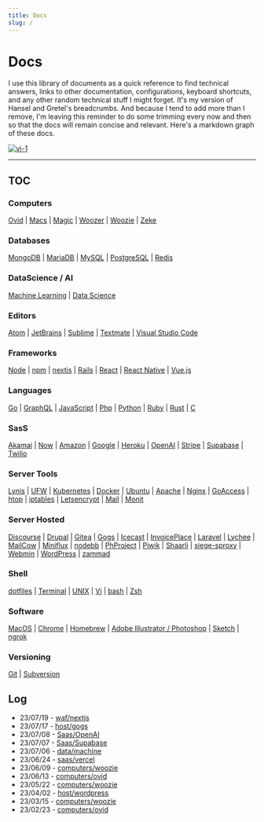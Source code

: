 ```yaml
---
title: Docs
slug: /
---
```


# Docs

I use this library of documents as a quick reference to find technical answers, links to other documentation, configurations, keyboard shortcuts, and any other random technical stuff I might forget.  It's my version of Hansel and Gretel's breadcrumbs.  And because I tend to add more than I remove, I'm leaving this reminder to do some trimming every now and then so that the docs will remain concise and relevant. Here's a markdown graph of these docs.

[![vi-1](/img/docs.png)](/img/docs.png)

---



## TOC 

### Computers

[Ovid](computers/ovid) |
[Macs](computers/macs) |
[Magic](computers/magic) |
[Woozer](computers/woozer) |
[Woozie](computers/woozie) |
[Zeke](computers/zeke)

### Databases

[MongoDB](db/MongoDB) |
[MariaDB](db/MariaDB) |
[MySQL](db/MySQL) |
[PostgreSQL](db/PostgreSQL) |
[Redis](db/Redis)

### DataScience / AI

[Machine Learning](data/machine) |
[Data Science](data/)

### Editors

[Atom](editors/atom) |
[JetBrains](editors/jetbrains) |
[Sublime](editors/sublime) |
[Textmate](editors/textmate) |
[Visual Studio Code](editors/vs)

### Frameworks

[Node](waf/nodejs) |
[npm](waf/npm) |
[nextjs](waf/nextjs) |
[Rails](waf/rails) |
[React](waf/react) |
[React Native](waf/react_native) |
[Vue.js](waf/vue)

### Languages

[Go](lang/Golang) |
[GraphQL](lang/GraphQL) |
[JavaScript](lang/JavaScript) |
[Php](lang/PHP) |
[Python](lang/Python) |
[Ruby](lang/Ruby) |
[Rust](lang/Rust) |
[C](lang/C)

### SasS

[Akamai](saas/akamai) |
[Now](saas/vercel) |
[Amazon](saas/aws) |
[Google](saas/google) |
[Heroku](saas/heroku) |
[OpenAI](saas/openai) |
[Stripe](saas/stripe) |
[Supabase](saas/supabase) |
[Twilio](saas/twilio)

### Server Tools

[Lynis](server/lynis) |
[UFW](server/ufw) |
[Kubernetes](server/kubernetes) |
[Docker](server/docker) |
[Ubuntu](server/ubuntu) |
[Apache](server/apache) |
[Nginx](server/nginx) |
[GoAccess](server/goaccess) |
[htop](server/htop) |
[iptables](server/iptables) |
[Letsencrypt](server/letsencrypt) |
[Mail](server/mail) |
[Monit](server/monit)

### Server Hosted

[Discourse](host/Discourse)
| [Drupal](host/Drupal)
| [Gitea](host/Gitea)
| [Gogs](host/Gogs)
| [Icecast](host/Icecast)
| [InvoicePlace](host/InvoicePlane)
| [Laravel](host/Laravel)
| [Lychee](host/Lychee)
| [MailCow](host/Mailcow)
| [Miniflux](host/Miniflux)
| [nodebb](host/Nodebb)
| [PhProject](host/Phproject)
| [Piwik](host/Piwik)
| [Shaarli](host/Shaarli)
| [siege-sproxy](host/Siege-sproxy)
| [Webmin](host/Webmin)
| [WordPress](host/WordPress)
| [zammad](host/Zammad)

### Shell

[dotfiles](shell/dotfiles) |
[Terminal](shell/terminal) |
[UNIX](shell/unix) |
[Vi](shell/vi) |
[bash](shell/bash) |
[Zsh](shell/zsh)

### Software

[MacOS](localhost/macos) |
[Chrome](localhost/chrome) |
[Homebrew](localhost/brew) |
[Adobe Illustrator / Photoshop](localhost/adobe) |
[Sketch](localhost/sketch) |
[ngrok](localhost/ngrok)

### Versioning 

[Git](editors/git) |
[Subversion](editors/subversion)

## Log

- 23/07/19 - [waf/nextjs](/docs/waf/nextjs)
- 23/07/17 - [host/gogs](/docs/host/Gogs)
- 23/07/08 - [Saas/OpenAI](/docs/saas/openai)
- 23/07/07 - [Saas/Supabase](/docs/saas/openai)
- 23/07/06 - [data/machine](/docs/data/machine)
- 23/06/24 - [saas/vercel](/docs/saas/vercel)
- 23/06/09 - [computers/woozie](/docs/computers/woozie)
- 23/06/13 - [computers/ovid](/docs/computers/ovid)
- 23/05/22 - [computers/woozie](/docs/computers/woozie)
- 23/04/02 - [host/wordpress](/docs/host/wordpress)
- 23/03/15 - [computers/woozie](/docs/server/iptables)
- 23/02/23 - [computers/ovid](/docs/server/nginx)